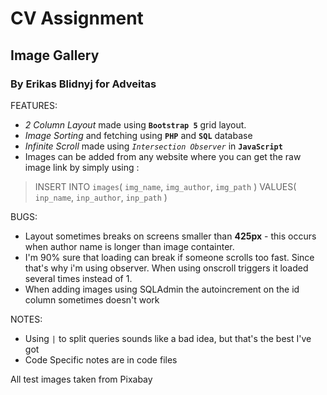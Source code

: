 # CV Assignment 
## Image Gallery
### By Erikas Blidnyj for Adveitas

FEATURES:

* _2 Column Layout_ made using __`Bootstrap 5`__ grid layout.
* _Image Sorting_ and fetching using __`PHP`__ and __`SQL`__ database
* _Infinite Scroll_ made using _`Intersection Observer`_ in __`JavaScript`__
* Images can be added from any website where you can get the raw image link by simply using :

>INSERT INTO `images`(
>    `img_name`,
>    `img_author`,
>    `img_path`
>)
>VALUES(
>    `inp_name`,
>    `inp_author`,
>    `inp_path`
>)

BUGS:
* Layout sometimes breaks on screens smaller than __425px__ - this occurs when author name is longer than image containter.
* I'm 90% sure that loading can break if someone scrolls too fast. Since that's why i'm using observer. When using onscroll triggers it loaded several times instead of 1.
* When adding images using SQLAdmin the autoincrement on the id column sometimes doesn't work

NOTES:
* Using `|` to split queries sounds like a bad idea, but that's the best I've got
* Code Specific notes are in code files

All test images taken from Pixabay